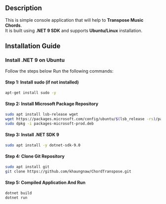 ## Description  
This is simple console application that will help to **Transpose Music Chords**.  
It is built using **.NET 9 SDK** and supports **Ubuntu/Linux** installation.  

## Installation Guide  

### **Install .NET 9 on Ubuntu**  
Follow the steps below Run the following commands:  
#### Step 1: Install sudo (if not installed)
```sh
apt-get install sudo -y
```
#### Step 2: Install Microsoft Package Repository
```sh
sudo apt install lsb-release wget
wget https://packages.microsoft.com/config/ubuntu/$(lsb_release -rs)/packages-microsoft-prod.deb -O packages-microsoft-prod.deb
sudo dpkg -i packages-microsoft-prod.deb
```
#### Step 3: Install .NET SDK 9
```sh
sudo apt install -y dotnet-sdk-9.0
```
#### Step 4: Clone Git Repository
```sh
sudo apt install git
git clone https://github.com/khaungnaw/ChordTranspose.git
```
#### Step 5: Compiled Application And Run
```sh
dotnet build
dotnet run
```



